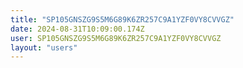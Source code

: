 ```yaml
---
title: "SP105GNSZG9S5M6G89K6ZR257C9A1YZF0VY8CVVGZ"
date: 2024-08-31T10:09:00.174Z
user: SP105GNSZG9S5M6G89K6ZR257C9A1YZF0VY8CVVGZ
layout: "users"
---
```

    